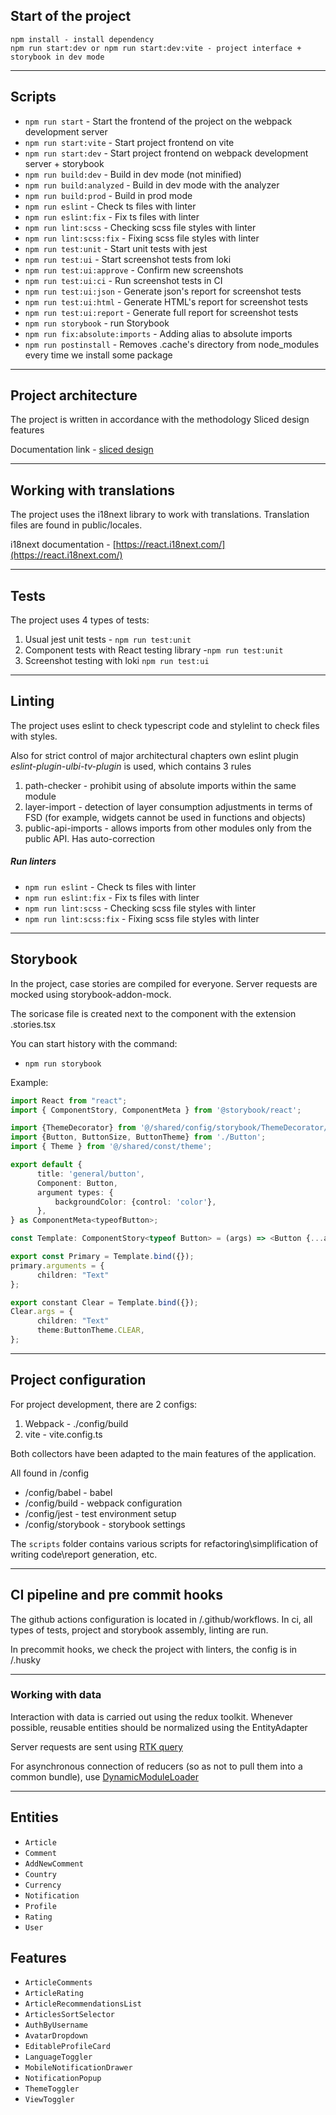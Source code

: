 ## Start of the project

```
npm install - install dependency
npm run start:dev or npm run start:dev:vite - project interface + storybook in dev mode
```

----

## Scripts

- `npm run start` - Start the frontend of the project on the webpack development server
- `npm run start:vite` - Start project frontend on vite
- `npm run start:dev` - Start project frontend on webpack development server + storybook
- `npm run build:dev` - Build in dev mode (not minified)
- `npm run build:analyzed` - Build in dev mode with the analyzer
- `npm run build:prod` - Build in prod mode
- `npm run eslint` - Check ts files with linter
- `npm run eslint:fix` - Fix ts files with linter
- `npm run lint:scss` - Checking scss file styles with linter
- `npm run lint:scss:fix` - Fixing scss file styles with linter
- `npm run test:unit` - Start unit tests with jest
- `npm run test:ui` - Start screenshot tests from loki
- `npm run test:ui:approve` - Confirm new screenshots
- `npm run test:ui:ci` - Run screenshot tests in CI
- `npm run test:ui:json` - Generate json's report for screenshot tests
- `npm run test:ui:html` - Generate HTML's report for screenshot tests
- `npm run test:ui:report` - Generate full report for screenshot tests
- `npm run storybook` - run Storybook
- `npm run fix:absolute:imports` - Adding alias to absolute imports
- `npm run postinstall` - Removes .cache's directory from node_modules every time we install some package

----

## Project architecture

The project is written in accordance with the methodology Sliced design features

Documentation link - [sliced design](https://feature-sliced.design/docs/get-started/tutorial)

----

## Working with translations

The project uses the i18next library to work with translations.
Translation files are found in public/locales.

i18next documentation - [https://react.i18next.com/](https://react.i18next.com/)

----

## Tests

The project uses 4 types of tests:
1) Usual jest unit tests - `npm run test:unit`
2) Component tests with React testing library -`npm run test:unit`
3) Screenshot testing with loki `npm run test:ui`

----

## Linting

The project uses eslint to check typescript code and stylelint to check files with styles.

Also for strict control of major architectural chapters
own eslint plugin *eslint-plugin-ulbi-tv-plugin* is used,
which contains 3 rules
1) path-checker - prohibit using of absolute imports within the same module
2) layer-import - detection of layer consumption adjustments in terms of FSD
     (for example, widgets cannot be used in functions and objects)
3) public-api-imports - allows imports from other modules only from the public API. Has auto-correction

##### Run linters
- `npm run eslint` - Check ts files with linter
- `npm run eslint:fix` - Fix ts files with linter
- `npm run lint:scss` - Checking scss file styles with linter
- `npm run lint:scss:fix` - Fixing scss file styles with linter

----
## Storybook

In the project, case stories are compiled for everyone.
Server requests are mocked using storybook-addon-mock.

The soricase file is created next to the component with the extension .stories.tsx

You can start history with the command:
- `npm run storybook`

Example:

```typescript jsx
import React from "react";
import { ComponentStory, ComponentMeta } from '@storybook/react';

import {ThemeDecorator} from '@/shared/config/storybook/ThemeDecorator/ThemeDecorator';
import {Button, ButtonSize, ButtonTheme} from './Button';
import { Theme } from '@/shared/const/theme';

export default {
      title: 'general/button',
      Component: Button,
      argument types: {
          backgroundColor: {control: 'color'},
      },
} as ComponentMeta<typeofButton>;

const Template: ComponentStory<typeof Button> = (args) => <Button {...args} />;

export const Primary = Template.bind({});
primary.arguments = {
      children: "Text"
};

export constant Clear = Template.bind({});
Clear.args = {
      children: "Text"
      theme:ButtonTheme.CLEAR,
};
```

----

## Project configuration

For project development, there are 2 configs:
1. Webpack - ./config/build
2. vite - vite.config.ts

Both collectors have been adapted to the main features of the application.

All found in /config
- /config/babel - babel
- /config/build - webpack configuration
- /config/jest - test environment setup
- /config/storybook - storybook settings

The `scripts` folder contains various scripts for refactoring\simplification of writing code\report generation, etc.

----

## CI pipeline and pre commit hooks

The github actions configuration is located in /.github/workflows.
In ci, all types of tests, project and storybook assembly, linting are run.

In precommit hooks, we check the project with linters, the config is in /.husky

----

### Working with data

Interaction with data is carried out using the redux toolkit.
Whenever possible, reusable entities should be normalized using the EntityAdapter

Server requests are sent using [RTK query](/src/shared/api/rtkApi.ts)

For asynchronous connection of reducers (so as not to pull them into a common bundle), use
[DynamicModuleLoader](/src/shared/lib/components/LazyReducerLoader/LazyReducerLoader.tsx)

----


## Entities

- `Article`
- `Comment`
- `AddNewComment`
- `Country`
- `Currency`
- `Notification`
- `Profile`
- `Rating`
- `User`

## Features

- `ArticleComments`
- `ArticleRating`
- `ArticleRecommendationsList`
- `ArticlesSortSelector`
- `AuthByUsername`
- `AvatarDropdown`
- `EditableProfileCard`
- `LanguageToggler`
- `MobileNotificationDrawer`
- `NotificationPopup`
- `ThemeToggler`
- `ViewToggler`